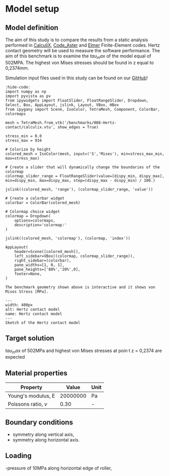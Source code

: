 # Model setup

## Model definition

The aim of this study is to compare the results from a static analysis performed in [CalculiX](http://www.calculix.de/), [Code_Aster](https://code-aster.org/) and [Elmer](http://www.elmerfem.org/blog/) Finite-Element codes. Hertz contact geometry  will be used to measure the software performance. The aim of this benchmark is to examine the $tau_max$ of the model equal of 502MPA. The highest von Mises stresses should be found in z equal to 0,2374mm.

Simulation input files used in this study can be found on our [GitHub](https://github.com/spolanski/CoFEA/tree/master/benchmarks/03-Hertz-contact)!

```{jupyter-execute}
:hide-code:
import numpy as np
import pyvista as pv
from ipywidgets import FloatSlider, FloatRangeSlider, Dropdown, Select, Box, AppLayout, jslink, Layout, VBox, HBox
from ipygany import Scene, IsoColor, TetraMesh, Component, ColorBar, colormaps

mesh = TetraMesh.from_vtk('/benchmarks/008-Hertz-contact/calculix.vtu', show_edges = True)

stress_min = 0.0
stress_max = 934

# Colorize by height
colored_mesh = IsoColor(mesh, input=('S','Mises'), min=stress_max_min, max=stress_max)

# Create a slider that will dynamically change the boundaries of the colormap
colormap_slider_range = FloatRangeSlider(value=[dispy_min, dispy_max], min=dispy_min, max=dispy_max, step=(dispy_max - dispy_min) / 100.)

jslink((colored_mesh, 'range'), (colormap_slider_range, 'value'))

# Create a colorbar widget
colorbar = ColorBar(colored_mesh)

# Colormap choice widget
colormap = Dropdown(
    options=colormaps,
    description='colormap:'
)

jslink((colored_mesh, 'colormap'), (colormap, 'index'))

AppLayout(
    header=Scene([colored_mesh]),
    left_sidebar=VBox((colormap, colormap_slider_range)),
    right_sidebar=(colorbar),
    pane_widths=[1, 0, 1],
    pane_heights=['80%','20%',0],
    footer=None,
)
```

```{Tip}
The benchmark geometry shown above is interactive and it shows von Mises Stress [MPa].
```

```{figure} .   /sketch.png
---
width: 400px
alt: Hertz contact model
name: Hertz contact model
---
Sketch of the Hertz contact model
```

## Target solution

 $tau_max$ of 502MPa and highest von Mises stresses at poin t z = 0,2374 are expected

## Material properties

| Property              | Value                | Unit       |
|-----------------------|----------------------|------------|
| Young's modulus, E    | 20000000             | Pa         |
| Poissons ratio, $\nu$ | 0.30                 | -          |

## Boundary conditions

- symmetry along vertical axis,
- symmetry along horizontal axis.

## Loading
-pressure of 10MPa along horizontal edge of roller,
